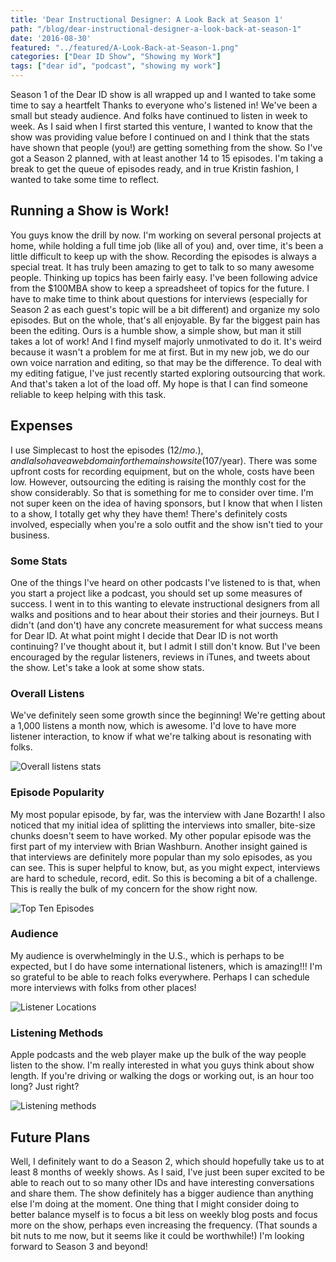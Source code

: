 ```yaml
---
title: 'Dear Instructional Designer: A Look Back at Season 1'
path: "/blog/dear-instructional-designer-a-look-back-at-season-1"
date: '2016-08-30'
featured: "../featured/A-Look-Back-at-Season-1.png"
categories: ["Dear ID Show", "Showing my Work"]
tags: ["dear id", "podcast", "showing my work"]
---
```


Season 1 of the Dear ID show is all wrapped up and I wanted to take some time to say a heartfelt Thanks to everyone who's listened in! We've been a small but steady audience. And folks have continued to listen in week to week. As I said when I first started this venture, I wanted to know that the show was providing value before I continued on and I think that the stats have shown that people (you!) are getting something from the show. So I've got a Season 2 planned, with at least another 14 to 15 episodes. I'm taking a break to get the queue of episodes ready, and in true Kristin fashion, I wanted to take some time to reflect.

## Running a Show is Work!

You guys know the drill by now. I'm working on several personal projects at home, while holding a full time job (like all of you) and, over time, it's been a little difficult to keep up with the show. Recording the episodes is always a special treat. It has truly been amazing to get to talk to so many awesome people. Thinking up topics has been fairly easy. I've been following advice from the $100MBA show to keep a spreadsheet of topics for the future. I have to make time to think about questions for interviews (especially for Season 2 as each guest's topic will be a bit different) and organize my solo episodes. But on the whole, that's all enjoyable. By far the biggest pain has been the editing. Ours is a humble show, a simple show, but man it still takes a lot of work! And I find myself majorly unmotivated to do it. It's weird because it wasn't a problem for me at first. But in my new job, we do our own voice narration and editing, so that may be the difference. To deal with my editing fatigue, I've just recently started exploring outsourcing that work. And that's taken a lot of the load off. My hope is that I can find someone reliable to keep helping with this task.

## Expenses

I use Simplecast to host the episodes ($12/mo.), and I also have a web domain for the main show site ($107/year). There was some upfront costs for recording equipment, but on the whole, costs have been low. However, outsourcing the editing is raising the monthly cost for the show considerably. So that is something for me to consider over time. I'm not super keen on the idea of having sponsors, but I know that when I listen to a show, I totally get why they have them! There's definitely costs involved, especially when you're a solo outfit and the show isn't tied to your business.

### Some Stats

One of the things I've heard on other podcasts I've listened to is that, when you start a project like a podcast, you should set up some measures of success. I went in to this wanting to elevate instructional designers from all walks and positions and to hear about their stories and their journeys. But I didn't (and don't) have any concrete measurement for what success means for Dear ID. At what point might I decide that Dear ID is not worth continuing? I've thought about it, but I admit I still don't know. But I've been encouraged by the regular listeners, reviews in iTunes, and tweets about the show. Let's take a look at some show stats.

### Overall Listens

We've definitely seen some growth since the beginning! We're getting about a 1,000 listens a month now, which is awesome. I'd love to have more listener interaction, to know if what we're talking about is resonating with folks.

<img
    sizes="(max-width: 810px) 100vw, 810px"
    srcset="https://res.cloudinary.com/dhdaswa6t/image/upload/f_auto,q_60,w_203/v1530396697/blog/Screen-Shot-2016-08-28-at-10.35.51-PM.png 203w,
            https://res.cloudinary.com/dhdaswa6t/image/upload/f_auto,q_60,w_405/v1530396697/blog/Screen-Shot-2016-08-28-at-10.35.51-PM.png 405w,
            https://res.cloudinary.com/dhdaswa6t/image/upload/f_auto,q_60,w_810/v1530396697/blog/Screen-Shot-2016-08-28-at-10.35.51-PM.png 810w,
            https://res.cloudinary.com/dhdaswa6t/image/upload/f_auto,q_60,w_1215/v1530396697/blog/Screen-Shot-2016-08-28-at-10.35.51-PM.png 1215w"
    src="https://res.cloudinary.com/dhdaswa6t/image/upload/f_auto,q_60,w_810/v1530396697/blog/Screen-Shot-2016-08-28-at-10.35.51-PM.png"
    alt="Overall listens stats" />


### Episode Popularity

My most popular episode, by far, was the interview with Jane Bozarth! I also noticed that my initial idea of splitting the interviews into smaller, bite-size chunks doesn't seem to have worked. My other popular episode was the first part of my interview with Brian Washburn. Another insight gained is that interviews are definitely more popular than my solo episodes, as you can see. This is super helpful to know, but, as you might expect, interviews are hard to schedule, record, edit. So this is becoming a bit of a challenge. This is really the bulk of my concern for the show right now.

<img
    sizes="(max-width: 810px) 100vw, 810px"
    srcset="https://res.cloudinary.com/dhdaswa6t/image/upload/f_auto,q_60,w_203/v1530396697/blog/Screen-Shot-2016-08-28-at-10.36.12-PM.png 203w,
            https://res.cloudinary.com/dhdaswa6t/image/upload/f_auto,q_60,w_405/v1530396697/blog/Screen-Shot-2016-08-28-at-10.36.12-PM.png 405w,
            https://res.cloudinary.com/dhdaswa6t/image/upload/f_auto,q_60,w_810/v1530396697/blog/Screen-Shot-2016-08-28-at-10.36.12-PM.png 810w,
            https://res.cloudinary.com/dhdaswa6t/image/upload/f_auto,q_60,w_1215/v1530396697/blog/Screen-Shot-2016-08-28-at-10.36.12-PM.png 1215w"
    src="https://res.cloudinary.com/dhdaswa6t/image/upload/f_auto,q_60,w_810/v1530396697/blog/Screen-Shot-2016-08-28-at-10.36.12-PM.png"
    alt="Top Ten Episodes" />

### Audience

My audience is overwhelmingly in the U.S., which is perhaps to be expected, but I do have some international listeners, which is amazing!!! I'm so grateful to be able to reach folks everywhere. Perhaps I can schedule more interviews with folks from other places!

<img
    sizes="(max-width: 810px) 100vw, 810px"
    srcset="https://res.cloudinary.com/dhdaswa6t/image/upload/f_auto,q_60,w_203/v1530396697/blog/Screen-Shot-2016-08-28-at-10.36.48-PM.png 203w,
            https://res.cloudinary.com/dhdaswa6t/image/upload/f_auto,q_60,w_405/v1530396697/blog/Screen-Shot-2016-08-28-at-10.36.48-PM.png 405w,
            https://res.cloudinary.com/dhdaswa6t/image/upload/f_auto,q_60,w_810/v1530396697/blog/Screen-Shot-2016-08-28-at-10.36.48-PM.png 810w,
            https://res.cloudinary.com/dhdaswa6t/image/upload/f_auto,q_60,w_1215/v1530396697/blog/Screen-Shot-2016-08-28-at-10.36.48-PM.png 1215w"
    src="https://res.cloudinary.com/dhdaswa6t/image/upload/f_auto,q_60,w_810/v1530396697/blog/Screen-Shot-2016-08-28-at-10.36.48-PM.png"
    alt="Listener Locations" />

### Listening Methods

Apple podcasts and the web player make up the bulk of the way people listen to the show. I'm really interested in what you guys think about show length. If you're driving or walking the dogs or working out, is an hour too long? Just right?

<img
    sizes="(max-width: 810px) 100vw, 810px"
    srcset="https://res.cloudinary.com/dhdaswa6t/image/upload/f_auto,q_60,w_203/v1530396697/blog/Screen-Shot-2016-08-28-at-10.37.03-PM.png 203w,
            https://res.cloudinary.com/dhdaswa6t/image/upload/f_auto,q_60,w_405/v1530396697/blog/Screen-Shot-2016-08-28-at-10.37.03-PM.png 405w,
            https://res.cloudinary.com/dhdaswa6t/image/upload/f_auto,q_60,w_810/v1530396697/blog/Screen-Shot-2016-08-28-at-10.37.03-PM.png 810w,
            https://res.cloudinary.com/dhdaswa6t/image/upload/f_auto,q_60,w_1215/v1530396697/blog/Screen-Shot-2016-08-28-at-10.37.03-PM.png 1215w"
    src="https://res.cloudinary.com/dhdaswa6t/image/upload/f_auto,q_60,w_810/v1530396697/blog/Screen-Shot-2016-08-28-at-10.37.03-PM.png"
    alt="Listening methods" />

## Future Plans

Well, I definitely want to do a Season 2, which should hopefully take us to at least 8 months of weekly shows. As I said, I've just been super excited to be able to reach out to so many other IDs and have interesting conversations and share them. The show definitely has a bigger audience than anything else I'm doing at the moment. One thing that I might consider doing to better balance myself is to focus a bit less on weekly blog posts and focus more on the show, perhaps even increasing the frequency. (That sounds a bit nuts to me now, but it seems like it could be worthwhile!) I'm looking forward to Season 3 and beyond!

